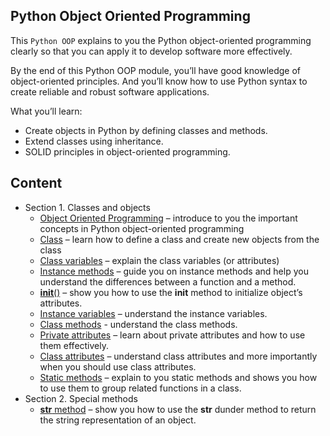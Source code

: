 ## Python Object Oriented Programming

This `Python OOP` explains to you the Python object-oriented programming clearly so that you can apply it to develop software more effectively.

By the end of this Python OOP module, you’ll have good knowledge of object-oriented principles. And you’ll know how to use Python syntax to create reliable and robust software applications.

What you’ll learn:
- Create objects in Python by defining classes and methods.
- Extend classes using inheritance.
- SOLID principles in object-oriented programming.

## Content
- Section 1. Classes and objects
  - [Object Oriented Programming]() – introduce to you the important concepts in Python object-oriented programming
  - [Class]() – learn how to define a class and create new objects from the class
  - [Class variables]() – explain the class variables (or attributes)
  - [Instance methods]() – guide you on instance methods and help you understand the differences between a function and a method.
  - [__init__()]() – show you how to use the __init__ method to initialize object’s attributes.
  - [Instance variables]() – understand the instance variables.
  - [Class methods]() - understand the class methods.
  - [Private attributes]() – learn about private attributes and how to use them effectively.
  - [Class attributes]() – understand class attributes and more importantly when you should use class attributes.
  - [Static methods]() – explain to you static methods and shows you how to use them to group related functions in a class.
- Section 2. Special methods
  - [__str__ method]() – show you how to use the __str__ dunder method to return the string representation of an object.
